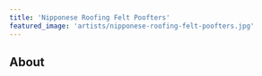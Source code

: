 ```yaml
---
title: 'Nipponese Roofing Felt Poofters'
featured_image: 'artists/nipponese-roofing-felt-poofters.jpg'
---
```


## About


